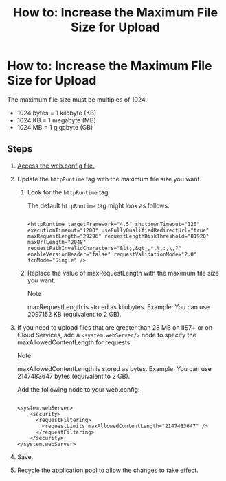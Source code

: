 ﻿---
uid: ts-how-to-increase-max-upload-file-size
topic: ts-how-to-increase-max-upload-file-size
locale: en
title: "How to: Increase the Maximum File Size for Upload"
dnneditions: DNN Platform,Evoq Content,Evoq Engage
dnnversion: 09.02.00
parent-topic: administrators-troubleshooting-overview
related-topics: ts-error-login-ip-filtering-is-currently-disabled,ts-error-another-user-has-taken-action-on-the-page,ts-error-unknown-server-tag-DNNComboBox,ts-error-could-not-load-awssdk,ts-error-sql-timeout,ts-error-argumentnullexception-after-move-upgrade,ts-install-missing-resources,ts-mixed-content-ssl,ts-broken-profile-image,ts-page-remains-in-draft,ts-unable-to-remove-page-redirect-urls,ts-site-theme-not-loading,ts-incomplete-content-localization,ts-missing-persona-bar
---

# How to: Increase the Maximum File Size for Upload

The maximum file size must be multiples of 1024.

*   1024 bytes = 1 kilobyte (KB)
*   1024 KB = 1 megabyte (MB)
*   1024 MB = 1 gigabyte (GB)

## Steps

1.  [Access the web.config file.](xref:access-web-config)
2.  Update the `httpRuntime` tag with the maximum file size you want.
    1.  Look for the `httpRuntime` tag.

        The default `httpRuntime` tag might look as follows:

        ```

        <httpRuntime targetFramework="4.5" shutdownTimeout="120" executionTimeout="1200" useFullyQualifiedRedirectUrl="true" maxRequestLength="29296" requestLengthDiskThreshold="81920" maxUrlLength="2048" requestPathInvalidCharacters="&lt;,&gt;,*,%,:,\,?" enableVersionHeader="false" requestValidationMode="2.0" fcnMode="Single" />

        ```

    2.  Replace the value of maxRequestLength with the maximum file size you want.

        > [!NOTE]
        > maxRequestLength is stored as kilobytes. Example: You can use 2097152 KB (equivalent to 2 GB).

3.  If you need to upload files that are greater than 28 MB on IIS7+ or on Cloud Services, add a `<system.webServer/>` node to specify the maxAllowedContentLength for requests.

    > [!NOTE]
    > maxAllowedContentLength is stored as bytes. Example: You can use 2147483647 bytes (equivalent to 2 GB).

    Add the following node to your web.config:

    ```

    <system.webServer>
        <security>
          <requestFiltering>
            <requestLimits maxAllowedContentLength="2147483647" />
          </requestFiltering>
        </security>
    </system.webServer>

    ```

4.  Save.
5.  [Recycle the application pool](https://docs.microsoft.com/en-us/previous-versions/windows/it-pro/windows-server-2008-R2-and-2008/cc770764(v%3dws.10)) to allow the changes to take effect.
